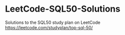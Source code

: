 # LeetCode-SQL50-Solutions

Solutions to the SQL50 study plan on LeetCode
https://leetcode.com/studyplan/top-sql-50/ 


